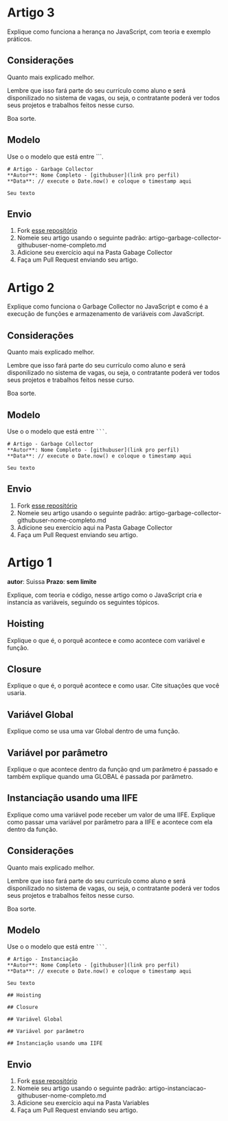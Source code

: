 # Artigo 3

Explique como funciona a herança no JavaScript, com teoria e exemplo práticos.

## Considerações

Quanto mais explicado melhor.

Lembre que isso fará parte do seu currículo como aluno e será disponilizado no sistema de vagas, ou seja, o contratante poderá ver todos seus projetos e trabalhos feitos nesse curso.

Boa sorte.


## Modelo

Use o o modelo que está entre ```.

```
# Artigo - Garbage Collector
**Autor**: Nome Completo - [githubuser](link pro perfil)
**Data**: // execute o Date.now() e coloque o timestamp aqui

Seu texto

```

## Envio

1. Fork [esse repositório](https://github.com/Webschool-io/be-mean-instagram-artigos/)
2. Nomeie seu artigo usando o seguinte padrão: artigo-garbage-collector-githubuser-nome-completo.md
3. Adicione seu exercício aqui na Pasta Gabage Collector
4. Faça um Pull Request enviando seu artigo.


# Artigo 2

Explique como funciona o Garbage Collector no JavaScript e como é a execução de funções e armazenamento de variáveis com JavaScript.

## Considerações

Quanto mais explicado melhor.

Lembre que isso fará parte do seu currículo como aluno e será disponilizado no sistema de vagas, ou seja, o contratante poderá ver todos seus projetos e trabalhos feitos nesse curso.

Boa sorte.


## Modelo

Use o o modelo que está entre ` ``` `.

```
# Artigo - Garbage Collector
**Autor**: Nome Completo - [githubuser](link pro perfil)
**Data**: // execute o Date.now() e coloque o timestamp aqui

Seu texto

```

## Envio

1. Fork [esse repositório](https://github.com/Webschool-io/be-mean-instagram-artigos/) 
2. Nomeie seu artigo usando o seguinte padrão: artigo-garbage-collector-githubuser-nome-completo.md
3. Adicione seu exercício aqui na Pasta Gabage Collector
4. Faça um Pull Request enviando seu artigo.


# Artigo 1
**autor**: Suissa
**Prazo**: **sem limite**

Explique, com teoria e código, nesse artigo como o JavaScript cria e instancia as variáveis, seguindo os seguintes tópicos.

## Hoisting

Explique o que é, o porquê acontece e como acontece com variável e função.

## Closure

Explique o que é, o porquê acontece e como usar. 
Cite situações que você usaria.

## Variável Global

Explique como se usa uma var Global dentro de uma função.

## Variável por parâmetro

Explique o que acontece dentro da função qnd um parâmetro é passado e também explique quando uma GLOBAL é passada por parâmetro.


## Instanciação usando uma IIFE

Explique como uma variável pode receber um valor de uma IIFE.
Explique como passar uma variável por parâmetro para a IIFE e acontece com ela dentro da função.

## Considerações

Quanto mais explicado melhor.

Lembre que isso fará parte do seu currículo como aluno e será disponilizado no sistema de vagas, ou seja, o contratante poderá ver todos seus projetos e trabalhos feitos nesse curso.

Boa sorte.

## Modelo

Use o o modelo que está entre ` ``` `.

```
# Artigo - Instanciação
**Autor**: Nome Completo - [githubuser](link pro perfil)
**Data**: // execute o Date.now() e coloque o timestamp aqui

Seu texto

## Hoisting

## Closure

## Variável Global

## Variável por parâmetro

## Instanciação usando uma IIFE

```

## Envio

1. Fork [esse repositório](https://github.com/Webschool-io/be-mean-instagram-artigos/) 
2. Nomeie seu artigo usando o seguinte padrão: artigo-instanciacao-githubuser-nome-completo.md
3. Adicione seu exercício aqui na Pasta Variables
4. Faça um Pull Request enviando seu artigo.


